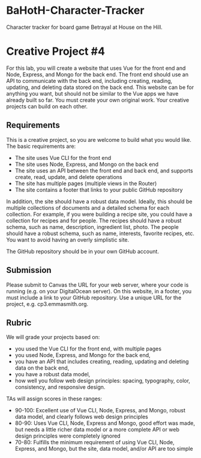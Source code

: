 # BaHotH-Character-Tracker
Character tracker for board game Betrayal at House on the Hill.

# Creative Project #4
For this lab, you will create a website that uses Vue for the front end and Node, Express, and Mongo for the back end. The front end should use an API to communicate with the back end, including creating, reading, updating, and deleting data stored on the back end. This website can be for anything you want, but should not be similar to the Vue apps we have already built so far. You must create your own original work. Your creative projects can build on each other.

## Requirements
This is a creative project, so you are welcome to build what you would like. The basic requirements are:

- The site uses Vue CLI for the front end
- The site uses Node, Express, and Mongo on the back end
- The site uses an API between the front end and back end, and supports create, read, update, and delete operations
- The site has multiple pages (multiple views in the Router)
- The site contains a footer that links to your public GitHub repository

In addition, the site should have a robust data model. Ideally, this should be multiple collections of documents and a detailed schema for each collection. For example, if you were building a recipe site, you could have a collection for recipes and for people. The recipes should have a robust schema, such as name, description, ingredient list, photo. The people should have a robust schema, such as name, interests, favorite recipes, etc.  You want to avoid having an overly simplistic site.

The GitHub repository should be in your own GitHub account.

## Submission
Please submit to Canvas the URL for your web server, where your code is running (e.g. on your DigitalOcean server). On this website, in a footer, you must include a link to your GitHub repository. Use a unique URL for the project, e.g. cp3.emmasmith.org.

## Rubric
We will grade your projects based on:
- you used the Vue CLI for the front end, with multiple pages
- you used Node, Express, and Mongo for the back end,
- you have an API that includes creating, reading, updating and deleting data on the back end,
- you have a robust data model,
- how well you follow web design principles: spacing, typography, color, consistency, and responsive design.

TAs will assign scores in these ranges:
- 90-100: Excellent use of Vue CLI, Node, Express, and Mongo, robust data model, and clearly follows web design principles
- 80-90: Uses Vue CLI, Node, Express and Mongo, good effort was made, but needs a little richer data model or a more complete API or web design principles were completely ignored
- 70-80: Fulfills the minimum requirement of using Vue CLI, Node, Express, and Mongo, but the site, data model, and/or API are too simple
